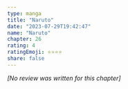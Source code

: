 ```yaml
---
type: manga
title: "Naruto"
date: "2023-07-29T19:42:47"
name: "Naruto"
chapter: 26
rating: 4
ratingEmoji: ⭐️⭐️⭐️⭐️
share: false
---
```


_[No review was written for this chapter]_
